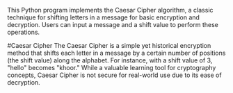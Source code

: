 This Python program implements the Caesar Cipher algorithm, a classic technique for shifting letters in a message for basic encryption and decryption. Users can input a message and a shift value to perform these operations.


#Caesar Cipher
The Caesar Cipher is a simple yet historical encryption method that shifts each letter in a message by a certain number of positions (the shift value) along the alphabet. For instance, with a shift value of 3, "hello" becomes "khoor." While a valuable learning tool for cryptography concepts, Caesar Cipher is not secure for real-world use due to its ease of decryption.

